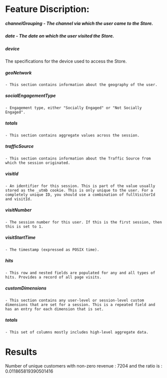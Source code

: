# Feature Discription:

##### channelGrouping - The channel via which the user came to the Store.
##### date - The date on which the user visited the Store.
##### device 
The specifications for the device used to access the Store.
##### geoNetwork 
	- This section contains information about the geography of the user.
##### socialEngagementType 
	- Engagement type, either "Socially Engaged" or "Not Socially Engaged".
##### totals 
	- This section contains aggregate values across the session.
##### trafficSource 
	- This section contains information about the Traffic Source from which the session originated.
##### visitId 
	- An identifier for this session. This is part of the value usually stored as the _utmb cookie. This is only unique to the user. For a completely unique ID, you should use a combination of fullVisitorId and visitId.
##### visitNumber 
	- The session number for this user. If this is the first session, then this is set to 1.
##### visitStartTime 
	- The timestamp (expressed as POSIX time).
##### hits 
	- This row and nested fields are populated for any and all types of hits. Provides a record of all page visits.
##### customDimensions 
	- This section contains any user-level or session-level custom dimensions that are set for a session. This is a repeated field and has an entry for each dimension that is set.
##### totals 
	- This set of columns mostly includes high-level aggregate data.

# Results

Number of unique customers with non-zero revenue :  7204 and the ratio is :  0.011865819390501416
